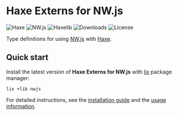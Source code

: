 # Haxe Externs for NW.js
![Haxe](https://badgen.net/badge/haxe/%3E%3D4.2.0/green) ![NW.js](https://badgen.net/badge/nwjs/%3E%3D0.57.0/green) ![Haxelib](https://badgen.net/haxelib/v/nwjs) ![Downloads](https://badgen.net/haxelib/d/nwjs) ![License](https://badgen.net/badge/license/MIT/blue)

Type definitions for using [NW.js](https://nwjs.io) with [Haxe](https://haxe.org).

## Quick start
Install the latest version of **Haxe Externs for NW.js** with [lix](https://github.com/lix-pm/lix.client) package manager:

```shell
lix +lib nwjs
```

For detailed instructions, see the [installation guide](installation.md) and the [usage information](usage.md).
